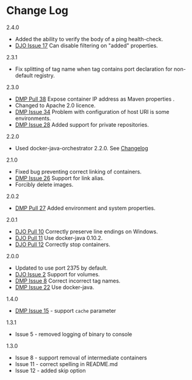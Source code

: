 Change Log
===
2.4.0

* Added the ability to verify the body of a ping health-check.
* [DJO Issue 17](https://github.com/alexec/docker-java-orchestration/issues/17) Can disable filtering on "added" properties.

2.3.1

* Fix splitting of tag name when tag contains port declaration for non-default registry.

2.3.0

* [DMP Pull 38](https://github.com/alexec/docker-maven-plugin/pull/38) Expose container IP address as Maven properties .
* Changed to Apache 2.0 licence.
* [DMP Issue 34](https://github.com/alexec/docker-maven-plugin/issues/34) Problem with configuration of host URI is some environments.
* [DMP Issue 28](https://github.com/alexec/docker-maven-plugin/issues/28) Added support for private repositories.

2.2.0

* Used docker-java-orchestrator 2.2.0. See [Changelog](https://github.com/alexec/docker-java-orchestration/)

2.1.0

* Fixed bug preventing correct linking of containers.
* [DMP Issue 26](https://github.com/alexec/docker-maven-plugin/issues/26) Support for link alias.
* Forcibly delete images.

2.0.2

* [DMP Pull 27](https://github.com/alexec/docker-maven-plugin/pull/27) Added environment and system properties.

2.0.1

* [DJO Pull 10](https://github.com/alexec/docker-java-orchestration/pull/10) Correctly preserve line endings on Windows. 
* [DJO Pull 11](https://github.com/alexec/docker-java-orchestration/pull/11) Use docker-java 0.10.2.
* [DJO Pull 12](https://github.com/alexec/docker-java-orchestration/pull/12) Correctly stop containers.

2.0.0

* Updated to use port 2375 by default.
* [DJO Issue 2](https://github.com/alexec/docker-java-orchestration/issues/2) Support for volumes.
* [DMP Issue 8](https://github.com/alexec/docker-maven-plugin/issues/8) Correct incorrect tag names.
* [DMP Issue 22](https://github.com/alexec/docker-maven-plugin/issues/22) Use docker-java.

1.4.0

* [DMP Issue 15](https://github.com/alexec/docker-maven-plugin/issues/15) - support `cache` parameter

1.3.1

* Issue 5 - removed logging of binary to console 

1.3.0

* Issue 8 - support removal of intermediate containers
* Issue 11 - correct spelling in README.md
* Issue 12 - added skip option
